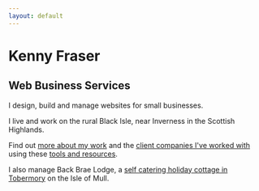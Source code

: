 ```yaml
---
layout: default
---
```

# Kenny Fraser

## Web Business Services

I design, build and manage websites for small businesses.
    
I live and work on the rural Black Isle, near Inverness in the Scottish Highlands.
    
Find out [more about my work](about) and the [client companies I've worked with](clients) using these [tools and resources](tools).
    
I also manage Back Brae Lodge, a [self catering holiday cottage in Tobermory](https://mull.co) on the Isle of Mull.